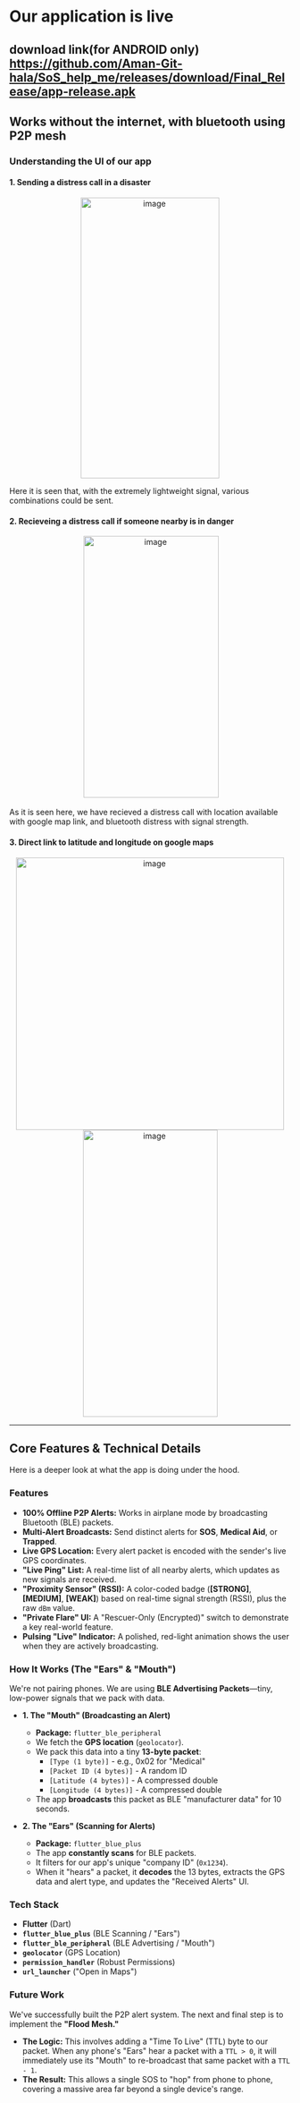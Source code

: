 # Our application is live
## download link(for ANDROID only) https://github.com/Aman-Git-hala/SoS_help_me/releases/download/Final_Release/app-release.apk

## Works without the internet, with bluetooth using P2P mesh
### Understanding the UI of our app
#### 1. Sending a distress call in a disaster
<p align="center">
  <img width="248" height="502" alt="image" src="https://github.com/user-attachments/assets/30c57acf-7969-4fb9-99ce-7e59f2a1ebc8" />
</p>
Here it is seen that, with the extremely lightweight signal, various combinations could be sent.

#### 2. Recieveing a distress call if someone nearby is in danger
<p align="center">
 <img width="242" height="468" alt="image" src="https://github.com/user-attachments/assets/f6df692a-17b4-4490-b111-95c7406e7322" />
</p>
As it is seen here, we have recieved a distress call with location available with google map link, and bluetooth distress
with signal strength.

#### 3. Direct link to latitude and longitude on google maps
<p align="center">
  <img width="480" height="487" alt="image" src="https://github.com/user-attachments/assets/4aa929c4-f28b-4ba3-83b4-82cb51ef5763" />
  <img width="241" height="513" alt="image" src="https://github.com/user-attachments/assets/12bbe9ae-969d-4f8e-b403-1335ec69e55a" />
</p>

---

## Core Features & Technical Details

Here is a deeper look at what the app is doing under the hood.

### Features
* **100% Offline P2P Alerts:** Works in airplane mode by broadcasting Bluetooth (BLE) packets.
* **Multi-Alert Broadcasts:** Send distinct alerts for **SOS**, **Medical Aid**, or **Trapped**.
* **Live GPS Location:** Every alert packet is encoded with the sender's live GPS coordinates.
* **"Live Ping" List:** A real-time list of all nearby alerts, which updates as new signals are received.
* **"Proximity Sensor" (RSSI):** A color-coded badge (**[STRONG]**, **[MEDIUM]**, **[WEAK]**) based on real-time signal strength (RSSI), plus the raw `dBm` value.
* **"Private Flare" UI:** A "Rescuer-Only (Encrypted)" switch to demonstrate a key real-world feature.
* **Pulsing "Live" Indicator:** A polished, red-light animation shows the user when they are actively broadcasting.

### How It Works (The "Ears" & "Mouth")
We're not pairing phones. We are using **BLE Advertising Packets**—tiny, low-power signals that we pack with data.

* **1. The "Mouth" (Broadcasting an Alert)**
    * **Package:** `flutter_ble_peripheral`
    * We fetch the **GPS location** (`geolocator`).
    * We pack this data into a tiny **13-byte packet**:
        * `[Type (1 byte)]` - e.g., 0x02 for "Medical"
        * `[Packet ID (4 bytes)]` - A random ID
        * `[Latitude (4 bytes)]` - A compressed double
        * `[Longitude (4 bytes)]` - A compressed double
    * The app **broadcasts** this packet as BLE "manufacturer data" for 10 seconds.

* **2. The "Ears" (Scanning for Alerts)**
    * **Package:** `flutter_blue_plus`
    * The app **constantly scans** for BLE packets.
    * It filters for our app's unique "company ID" (`0x1234`).
    * When it "hears" a packet, it **decodes** the 13 bytes, extracts the GPS data and alert type, and updates the "Received Alerts" UI.

### Tech Stack
* **Flutter** (Dart)
* **`flutter_blue_plus`** (BLE Scanning / "Ears")
* **`flutter_ble_peripheral`** (BLE Advertising / "Mouth")
* **`geolocator`** (GPS Location)
* **`permission_handler`** (Robust Permissions)
* **`url_launcher`** ("Open in Maps")

### Future Work
We've successfully built the P2P alert system. The next and final step is to implement the **"Flood Mesh."**
* **The Logic:** This involves adding a "Time To Live" (TTL) byte to our packet. When any phone's "Ears" hear a packet with a `TTL > 0`, it will immediately use its "Mouth" to re-broadcast that same packet with a `TTL - 1`.
* **The Result:** This allows a single SOS to "hop" from phone to phone, covering a massive area far beyond a single device's range.
